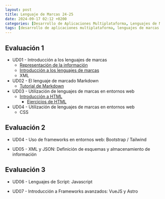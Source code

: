 ```yaml
---
layout: post
title: Lenguaje de Marcas 24-25
date: 2024-09-17 02:12 +0200
categories: [Desarrollo de Aplicaciones Multiplataforma, Lenguajes de Marcas y Sistemas de Gestión de Información]
tags: [desarrollo de aplicaciones multiplataforma, lenguajes de marcas y sistemas de gestión de información, dam, lmsgi]
---
```

## Evaluación 1

- UD01 - Introducción a los lenguajes de marcas
  - [Representación de la información](/posts/representacion-de-la-informacion/)
  - [Introducción a los lenguajes de marcas](/posts/introducción-a-los-lenguajes-de-marcas)
  - XML
- UD02 - El lenguaje de marcado Markdown
  - [Tutorial de Markdown](https://tutorialmarkdown.com/)
- UD03 - Utilización de lenguajes de marcas en entornos web
  - [Introducción a HTML](/posts/html)
    - [Ejercicios de HTML](post/ejercicios-html)
- UD04 - Utilización de lenguajes de marcas en entornos web
  - CSS


## Evaluación 2

- UD04 - Uso de frameworks en entornos web: Bootstrap / Tailwind

- UD05 - XML y JSON: Definición de esquemas y almacenamiento de información

## Evaluación 3

- UD06 - Lenguajes de Script: Javascript

- UD07 - Introducción a Frameworks avanzados: VueJS y Astro
